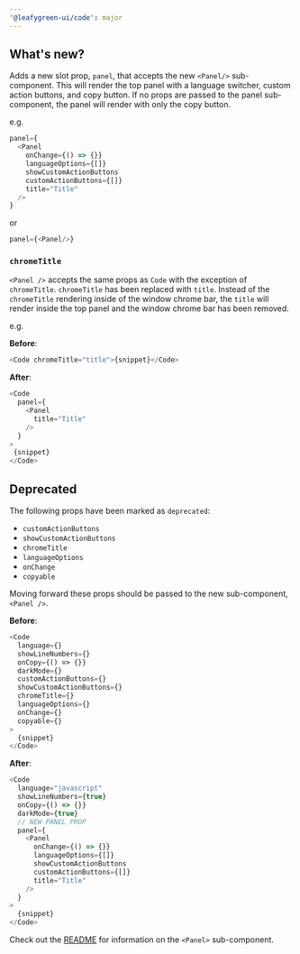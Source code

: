 ```yaml
---
'@leafygreen-ui/code': major
---
```

## What's new?

Adds a new slot prop, `panel`, that accepts the new `<Panel/>` sub-component. This will render the top panel with a language switcher, custom action buttons, and copy button. If no props are passed to the panel sub-component, the panel will render with only the copy button.

e.g.

```js
panel={
  <Panel
    onChange={() => {}}
    languageOptions={[]}
    showCustomActionButtons
    customActionButtons={[]}
    title="Title"
  />
}
```
or
```js
panel={<Panel/>}
```
### `chromeTitle`

`<Panel />` accepts the same props as `Code` with the exception of `chromeTitle`. `chromeTitle` has been replaced with `title`. Instead of the `chromeTitle` rendering inside of the window chrome bar, the `title` will render inside the top panel and the window chrome bar has been removed.

e.g.

**Before**:
```js
<Code chromeTitle="title">{snippet}</Code>
```

**After**:
```js
<Code 
  panel={
    <Panel
      title="Title"
    />
  }
>
 {snippet}
</Code>
```
## Deprecated

The following props have been marked as `deprecated`:
- `customActionButtons`
- `showCustomActionButtons`
- `chromeTitle`
- `languageOptions`
- `onChange`
- `copyable`

Moving forward these props should be passed to the new sub-component, `<Panel />`.

**Before**:
```js
<Code
  language={}
  showLineNumbers={}
  onCopy={() => {}}
  darkMode={}
  customActionButtons={}
  showCustomActionButtons={}
  chromeTitle={}
  languageOptions={}
  onChange={}
  copyable={}
>
  {snippet}
</Code>
```

**After**:
```js
<Code
  language="javascript"
  showLineNumbers={true}
  onCopy={() => {}}
  darkMode={true}
  // NEW PANEL PROP
  panel={
    <Panel
      onChange={() => {}}
      languageOptions={[]}
      showCustomActionButtons
      customActionButtons={[]}
      title="Title"
    />
  }
>
  {snippet}
</Code>
```

Check out the [README](https://github.com/mongodb/leafygreen-ui/tree/main/packages/code#panel) for information on the `<Panel>` sub-component.